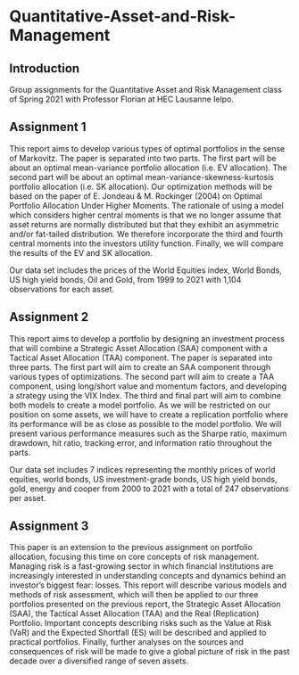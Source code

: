 # Quantitative-Asset-and-Risk-Management

## Introduction
Group assignments for the Quantitative Asset and Risk Management class of Spring 2021 with Professor Florian at HEC Lausanne Ielpo.




## Assignment 1

This report aims to develop various types of optimal portfolios in the sense of Markovitz. The paper is separated into two parts. The first part will be about an optimal mean-variance portfolio allocation (i.e. EV allocation). The second part will be about an optimal mean-variance-skewness-kurtosis portfolio allocation (i.e. SK allocation). Our optimization methods will be based on the paper of E. Jondeau & M. Rockinger (2004) on Optimal Portfolio Allocation Under Higher Moments. The rationale of using a model which considers higher central moments is that we no longer assume that asset returns are normally distributed but that they exhibit an asymmetric and/or fat-tailed distribution. We therefore incorporate the third and fourth central moments into the investors utility function. Finally, we will compare the results of the EV and SK allocation.

Our data set includes the prices of the World Equities index, World Bonds, US high yield bonds, Oil and Gold, from 1999 to 2021 with 1,104 observations for each asset.

## Assignment 2

This report aims to develop a portfolio by designing an investment process that will combine a Strategic Asset Allocation (SAA) component with a Tactical Asset Allocation (TAA) component. The paper is separated into three parts. The first part will aim to create an SAA component through various types of optimizations. The second part will aim to create a TAA component, using long/short value and momentum factors, and developing a strategy using the VIX Index. The third and final part will aim to combine both models to create a model portfolio. As we will be restricted on our position on some assets, we will have to create a replication portfolio where its performance will be as close as possible to the model portfolio. We will present various performance measures such as the Sharpe ratio, maximum drawdown, hit ratio, tracking error, and information ratio throughout the parts.

Our data set includes 7 indices representing the monthly prices of world equities, world bonds, US investment-grade bonds, US high yield bonds, gold, energy and cooper from 2000 to 2021 with a total of 247 observations per asset.

## Assignment 3

This paper is an extension to the previous assignment on portfolio allocation, focusing this time on core concepts of risk management. Managing risk is a fast-growing sector in which financial institutions are increasingly interested in understanding concepts and dynamics behind an investor’s biggest fear: losses. This report will describe various models and methods of risk assessment, which will then be applied to our three portfolios presented on the previous report, the Strategic Asset Allocation (SAA), the Tactical Asset Allocation (TAA) and the Real (Replication) Portfolio. Important concepts describing risks such as the Value at Risk (VaR) and the Expected Shortfall (ES) will be described and applied to practical portfolios. Finally, further analyses on the sources and consequences of risk will be made to give a global picture of risk in the past decade over a diversified range of seven assets.

